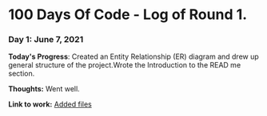 # 100 Days Of Code - Log of Round 1.

### Day 1: June 7, 2021 


**Today's Progress**: Created an Entity Relationship (ER) diagram and drew up general structure of the project.Wrote the Introduction to the READ me section.

**Thoughts:** Went well.

**Link to work:** [Added files](https://github.com/okalangkenneth/Inspection-Evaluation.git)



